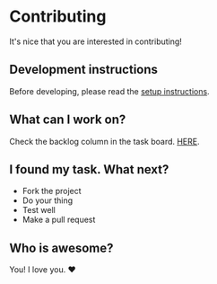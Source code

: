 # Contributing
It's nice that you are interested in contributing!

## Development instructions
Before developing, please read the [setup instructions](README.md).

## What can I work on?
Check the backlog column in the task board. [HERE](https://github.com/eralpkaraduman/event_dot_pizza/projects/1).

## I found my task. What next?
- Fork the project
- Do your thing
- Test well
- Make a pull request

## Who is awesome?
You! I love you. ❤️
